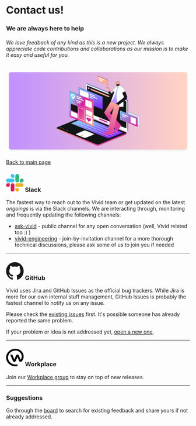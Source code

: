 # Contact us!

### We are always here to help

###### We love feedback of any kind as this is a new project. We always appreciate code contributions and collaborations as our mission is to make it easy and useful for you.

![Contact Us](assets/images/contact-us.svg)

[Back to main page](../readme.md)

### ![Logo Slack](assets/images/logo-slack.svg) Slack

The fastest way to reach out to the Vivid team or get updated on the latest _ongoings_ is via the Slack channels.
We are interacting through, monitoring and frequently updating the following channels:
* [ask-vivid](https://vonage.slack.com/archives/C013F0YKH99) - public channel for any open conversation (well, Vivid related too :) )
* [vivid-engineering](https://vonage.slack.com/archives/GVC6M0QF2) - join-by-invitation channel for a more thorough technical discussions, please ask some of us to join you if needed

---

### ![Logo GitHub](assets/images/logo-github.svg) GitHub

Vivid uses Jira and GitHub Issues as the official bug trackers. While Jira is more for our own internal stuff management, GitHub Issues is probably the fastest channel to notify us on any issue. 

Please check the [existing issues](https://github.com/Vonage/vivid/issues) first.
It's possible someone has already reported the same problem.

If your problem or idea is not addressed yet, [open a new one](https://github.com/Vonage/vivid/issues/new).

---

### ![Logo Workplace](assets/images/logo-workplace.svg) Workplace

Join our [Workplace group](https://vonage.workplace.com/groups/532641777422792) to stay on top of new releases.

---

### Suggestions

Go through the [board](https://github.com/Vonage/vivid/projects/1) to search for existing feedback and share yours if not already addressed.
